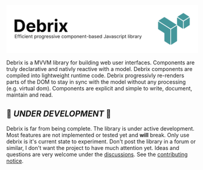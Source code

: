<div align="center">
  
<picture>
  <source media="(prefers-color-scheme: dark)" srcset="https://raw.githubusercontent.com/debrixjs/assets/main/images/banner.dark.svg">
  <img alt="Debrix Banner: Efficient progressive component-based Javascript library" src="https://raw.githubusercontent.com/debrixjs/assets/main/images/banner.svg">
</picture>

</div>

Debrix is a MVVM library for building web user interfaces. Components are truly declarative and nativly reactive with a model. Debrix components are compiled into lightweight runtime code. Debrix progressivly re-renders parts of the DOM to stay in sync with the model without any processing (e.g. virtual dom). Components are explicit and simple to write, document, maintain and read.

## 🚧 _UNDER DEVELOPMENT_ 🚧

Debrix is far from being complete. The library is under active development. Most features are not implemented or tested yet and **will** break. Only use debrix is it's current state to experiment. Don't post the library in a forum or similar, I don't want the project to have much attention yet. Ideas and questions are very welcome under the [discussions](https://github.com/debrixjs/debrix/discussions). See the [contributing notice](#contributing-notice).
